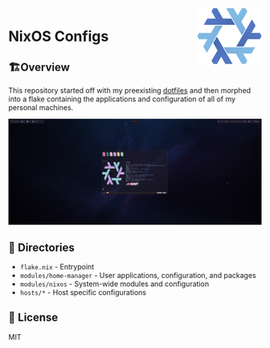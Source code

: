 <img align="right" src="https://raw.githubusercontent.com/NixOS/nixos-artwork/master/logo/nix-snowflake.svg" width="128px" />

# NixOS Configs

## 🏗️Overview

This repository started off with my preexisting [dotfiles](https://github.com/ndom91/dotfiles) and then morphed into a flake containing the applications and configuration of all of my personal machines.

![](./dotfiles/screenshot.png)

## 📂 Directories

- `flake.nix` - Entrypoint
- `modules/home-manager` - User applications, configuration, and packages
- `modules/nixos` - System-wide modules and configuration
- `hosts/*` - Host specific configurations

## 📝 License

MIT
